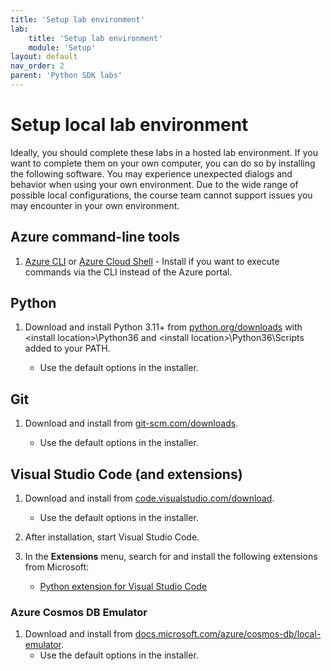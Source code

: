 ```yaml
---
title: 'Setup lab environment'
lab:
    title: 'Setup lab environment'
    module: 'Setup'
layout: default
nav_order: 2
parent: 'Python SDK labs'
---
```


# Setup local lab environment

Ideally, you should complete these labs in a hosted lab environment. If you want to complete them on your own computer, you can do so by installing the following software. You may experience unexpected dialogs and behavior when using your own environment. Due to the wide range of possible local configurations, the course team cannot support issues you may encounter in your own environment.

## Azure command-line tools

1. [Azure CLI](https://docs.microsoft.com/cli/azure/?view=azure-cli-latest) or [Azure Cloud Shell](https://shell.azure.com) - Install if you want to execute commands via the CLI instead of the Azure portal.

## Python

1. Download and install Python 3.11+ from [python.org/downloads] with \<install location\>\Python36 and \<install location>\Python36\Scripts added to your PATH.

    - Use the default options in the installer.

## Git

1. Download and install from [git-scm.com/downloads].

    - Use the default options in the installer.

## Visual Studio Code (and extensions)

1. Download and install from [code.visualstudio.com/download].

    - Use the default options in the installer.

1. After installation, start Visual Studio Code.

1. In the **Extensions** menu, search for and install the following extensions from Microsoft:

    - [Python extension for Visual Studio Code][marketplace.visualstudio.com/mms-python.python]

### Azure Cosmos DB Emulator

1. Download and install from [docs.microsoft.com/azure/cosmos-db/local-emulator].
    - Use the default options in the installer.

[docs.microsoft.com/azure/cosmos-db/local-emulator]: https://docs.microsoft.com/azure/cosmos-db/local-emulator#download-the-emulator
[code.visualstudio.com/download]: https://code.visualstudio.com/download
[git-scm.com/downloads]: https://git-scm.com/downloads
[python.org/downloads]: https://www.python.org/downloads/
[marketplace.visualstudio.com/mms-python.python]: https://marketplace.visualstudio.com/items?itemName=ms-python.python#overview
